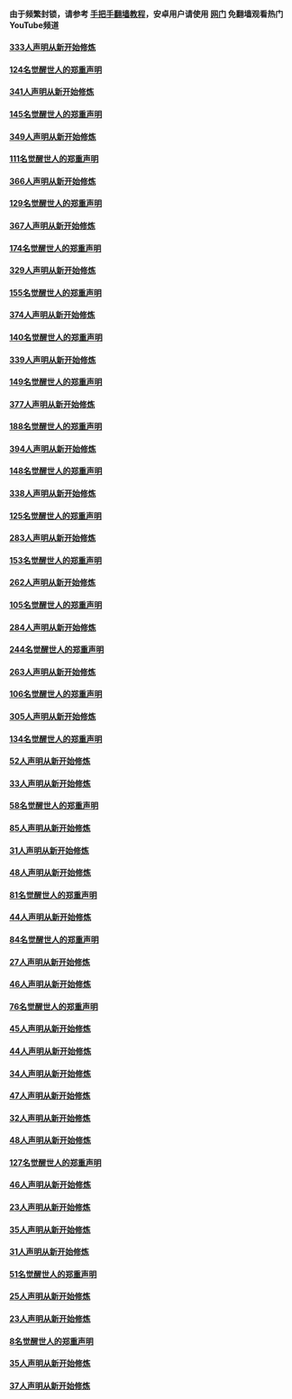 #### 由于频繁封锁，请参考 [手把手翻墙教程](https://github.com/gfw-breaker/guides/wiki/)，安卓用户请使用 [网门](https://github.com/gfw-breaker/nogfw/blob/master/dl.md?t=07051000) 免翻墙观看热门YouTube频道 

#### [333人声明从新开始修炼](../pages/91/427525.md?t=07051000) 

#### [124名觉醒世人的郑重声明](../pages/91/427524.md?t=07051000) 

#### [341人声明从新开始修炼](../pages/91/427255.md?t=07051000) 

#### [145名觉醒世人的郑重声明](../pages/91/427254.md?t=07051000) 

#### [349人声明从新开始修炼](../pages/91/426969.md?t=07051000) 

#### [111名觉醒世人的郑重声明](../pages/91/426968.md?t=07051000) 

#### [366人声明从新开始修炼](../pages/91/426737.md?t=07051000) 

#### [129名觉醒世人的郑重声明](../pages/91/426736.md?t=07051000) 

#### [367人声明从新开始修炼](../pages/91/426421.md?t=07051000) 

#### [174名觉醒世人的郑重声明](../pages/91/426420.md?t=07051000) 

#### [329人声明从新开始修炼](../pages/91/426139.md?t=07051000) 

#### [155名觉醒世人的郑重声明](../pages/91/426138.md?t=07051000) 

#### [374人声明从新开始修炼](../pages/91/425811.md?t=07051000) 

#### [140名觉醒世人的郑重声明](../pages/91/425810.md?t=07051000) 

#### [339人声明从新开始修炼](../pages/91/425690.md?t=07051000) 

#### [149名觉醒世人的郑重声明](../pages/91/425689.md?t=07051000) 

#### [377人声明从新开始修炼](../pages/91/424867.md?t=07051000) 

#### [188名觉醒世人的郑重声明](../pages/91/424866.md?t=07051000) 

#### [394人声明从新开始修炼](../pages/91/423914.md?t=07051000) 

#### [148名觉醒世人的郑重声明](../pages/91/423913.md?t=07051000) 

#### [338人声明从新开始修炼](../pages/91/423540.md?t=07051000) 

#### [125名觉醒世人的郑重声明](../pages/91/423539.md?t=07051000) 

#### [283人声明从新开始修炼](../pages/91/423296.md?t=07051000) 

#### [153名觉醒世人的郑重声明](../pages/91/423295.md?t=07051000) 

#### [262人声明从新开始修炼](../pages/91/423004.md?t=07051000) 

#### [105名觉醒世人的郑重声明](../pages/91/423003.md?t=07051000) 

#### [284人声明从新开始修炼](../pages/91/422707.md?t=07051000) 

#### [244名觉醒世人的郑重声明](../pages/91/422706.md?t=07051000) 

#### [263人声明从新开始修炼](../pages/91/422553.md?t=07051000) 

#### [106名觉醒世人的郑重声明](../pages/91/422552.md?t=07051000) 

#### [305人声明从新开始修炼](../pages/91/422153.md?t=07051000) 

#### [134名觉醒世人的郑重声明](../pages/91/422152.md?t=07051000) 

#### [52人声明从新开始修炼](../pages/91/421846.md?t=07051000) 

#### [33人声明从新开始修炼](../pages/91/421804.md?t=07051000) 

#### [58名觉醒世人的郑重声明](../pages/91/421845.md?t=07051000) 

#### [85人声明从新开始修炼](../pages/91/421769.md?t=07051000) 

#### [31人声明从新开始修炼](../pages/91/421763.md?t=07051000) 

#### [48人声明从新开始修炼](../pages/91/421605.md?t=07051000) 

#### [81名觉醒世人的郑重声明](../pages/91/421656.md?t=07051000) 

#### [44人声明从新开始修炼](../pages/91/421544.md?t=07051000) 

#### [84名觉醒世人的郑重声明](../pages/91/421543.md?t=07051000) 

#### [27人声明从新开始修炼](../pages/91/421465.md?t=07051000) 

#### [46人声明从新开始修炼](../pages/91/421454.md?t=07051000) 

#### [76名觉醒世人的郑重声明](../pages/91/421453.md?t=07051000) 

#### [45人声明从新开始修炼](../pages/91/421452.md?t=07051000) 

#### [44人声明从新开始修炼](../pages/91/421422.md?t=07051000) 

#### [34人声明从新开始修炼](../pages/91/421322.md?t=07051000) 

#### [47人声明从新开始修炼](../pages/91/421264.md?t=07051000) 

#### [32人声明从新开始修炼](../pages/91/421225.md?t=07051000) 

#### [48人声明从新开始修炼](../pages/91/421202.md?t=07051000) 

#### [127名觉醒世人的郑重声明](../pages/91/421224.md?t=07051000) 

#### [46人声明从新开始修炼](../pages/91/421203.md?t=07051000) 

#### [23人声明从新开始修炼](../pages/91/421138.md?t=07051000) 

#### [35人声明从新开始修炼](../pages/91/421122.md?t=07051000) 

#### [31人声明从新开始修炼](../pages/91/421081.md?t=07051000) 

#### [51名觉醒世人的郑重声明](../pages/91/421080.md?t=07051000) 

#### [25人声明从新开始修炼](../pages/91/421020.md?t=07051000) 

#### [23人声明从新开始修炼](../pages/91/420884.md?t=07051000) 

#### [8名觉醒世人的郑重声明](../pages/91/420883.md?t=07051000) 

#### [35人声明从新开始修炼](../pages/91/420809.md?t=07051000) 

#### [37人声明从新开始修炼](../pages/91/420766.md?t=07051000) 

